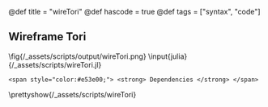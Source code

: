 @def title = "wireTori"
@def hascode = true
@def tags = ["syntax", "code"]

## Wireframe Tori
\fig{/_assets/scripts/output/wireTori.png}
\input{julia}{/_assets/scripts/wireTori.jl}
~~~
<span style="color:#e53e00;"> <strong> Dependencies </strong> </span>
~~~
\prettyshow{/_assets/scripts/wireTori}
